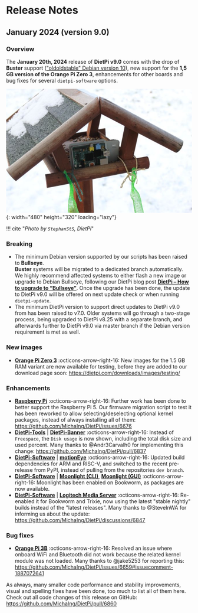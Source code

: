 # Release Notes

## January 2024 (version 9.0)

### Overview

The **January 20th, 2024** release of **DietPi v9.0** comes with the drop of **Buster** support (["oldoldstable" Debian version 10](https://wikipedia.org/wiki/Debian_version_history)), new support for the **1,5 GB version of the Orange Pi Zero 3**, enhancements for other boards and bug fixes for several `dietpi-software` options.

![Pi1 in a bird house](../assets/images/dietpi-release-v9_00.jpg){: width="480" height="320" loading="lazy"}

!!! cite "*Photo by `StephanStS`, DietPi*"

### Breaking

- The minimum Debian version supported by our scripts has been raised to **Bullseye**.  
  **Buster** systems will be migrated to a dedicated branch automatically.  
  We highly recommend affected systems to either flash a new image or upgrade to Debian Bullseye, following our DietPi blog post [**DietPi – How to upgrade to “Bullseye”**](https://dietpi.com/blog/?p=811). Once the upgrade has been done, the update to DietPi v9.0 will be offered on next update check or when running `dietpi-update`.
- The minimum DietPi version to support direct updates to DietPi v9.0 from has been raised to v7.0. Older systems will go through a two-stage process, being upgraded to DietPi v8.25 with a separate branch, and afterwards further to DietPi v9.0 via master branch if the Debian version requirement is met as well.

### New images

- [**Orange Pi Zero 3**](../hardware.md#orange-pi-series) :octicons-arrow-right-16: New images for the 1.5 GB RAM variant are now available for testing, before they are added to our download page soon: <https://dietpi.com/downloads/images/testing/>

### Enhancements

- [**Raspberry Pi**](../hardware.md#raspberry-pi) :octicons-arrow-right-16: Further work has been done to better support the Raspberry Pi 5. Our firmware migration script to test it has been reworked to allow selecting/deselecting optional kernel packages, instead of always installing all of them: <https://github.com/MichaIng/DietPi/issues/6676>
- [**DietPi-Tools**](../dietpi_tools.md) | [**DietPi-Banner**](../../dietpi_tools/misc_tools.md#dietpi-banner) :octicons-arrow-right-16: Instead of `Freespace`, the `Disk usage` is now shown, including the total disk size and used percent. Many thanks to @Andr3Carvalh0 for implementing this change: <https://github.com/MichaIng/DietPi/pull/6837>
- [**DietPi-Software**](../dietpi_tools/software_installation.md#dietpi-software) | [**motionEye**](../software/camera.md#motioneye) :octicons-arrow-right-16: Updated build dependencies for ARM and RISC-V, and switched to the recent pre-release from PyPI, instead of pulling from the repositories `dev branch`.
- [**DietPi-Software**](../dietpi_tools/software_installation.md#dietpi-software) | [**Moonlight (CLI)**](../software/gaming.md#moonlight-cli), [**Moonlight (GUI)**](../software/gaming.md#moonlight-gui) :octicons-arrow-right-16: Moonlight has been enabled on Bookworm, as packages are now available.
- [**DietPi-Software**](../dietpi_tools/software_installation.md#dietpi-software) | [**Logitech Media Server**](../software/media.md#logitech-media-server) :octicons-arrow-right-16: Re-enabled it for Bookworm and Trixie, now using the latest "stable nightly" builds instead of the "latest releases". Many thanks to @SteveInWA for informing us about the update: <https://github.com/MichaIng/DietPi/discussions/6847>

### Bug fixes

- [**Orange Pi 3B**](../hardware.md#orange-pi-series) :octicons-arrow-right-16: Resolved an issue where onboard WiFi and Bluetooth did not work because the related kernel module was not loaded. Many thanks to @jake5253 for reporting this: <https://github.com/MichaIng/DietPi/issues/6659#issuecomment-1887072641>

As always, many smaller code performance and stability improvements, visual and spelling fixes have been done, too much to list all of them here. Check out all code changes of this release on GitHub: <https://github.com/MichaIng/DietPi/pull/6860>
